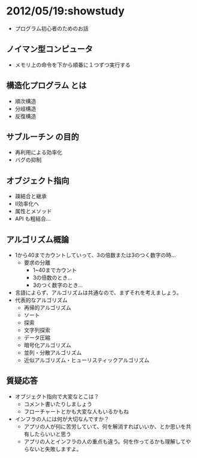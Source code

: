 # 2012/05/19:showstudy
*   プログラム初心者のためのお話

## ノイマン型コンピュータ
*   メモリ上の命令を下から順番に１つずつ実行する

## 構造化プログラム とは
*   順次構造
*   分岐構造
*   反復構造

## サブルーチン の目的
*   再利用による効率化
*   バグの抑制

## オブジェクト指向
*   疎結合と継承
*   II効率化へ
*   属性とメソッド
*   API も粗結合...

## アルゴリズム概論
*   1から40までカウントしていって、3の倍数または3のつく数字の時...
    *   要求の分離
        *   1~40までカウント
        *   3の倍数のとき...
        *   3のつく数字のとき...
*   言語によらず、アルゴリズムは共通なので、まずそれを考えましょう。
*   代表的なアルゴリズム
    *   再帰的アルゴリズム
    *   ソート
    *   探索
    *   文字列探索
    *   データ圧縮
    *   暗号化アルゴリズム
    *   並列・分散アルゴリズム
    *   近似アルゴリズム・ヒューリスティックアルゴリズム

## 質疑応答
*   オブジェクト指向で大変なとこは？
    *   コメント書いたりしましょう
    *   フローチャートとかも大変な人もいるかもね
*   インフラの人には何が大切なんですか？
    *   アプリの人が何に苦労していて、何を解消すればいいか、とか思いを共有したらいいと思う
    *   アプリの人とインフラの人の重点も違う。何を作ってるかも理解してやらないと失敗しますよ。
